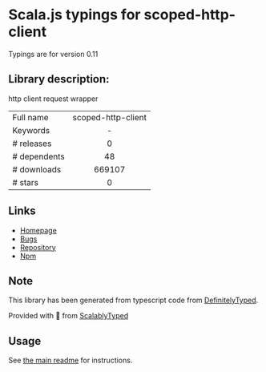 
# Scala.js typings for scoped-http-client

Typings are for version 0.11

## Library description:
http client request wrapper

|                    |                 |
| ------------------ | :-------------: |
| Full name          | scoped-http-client |
| Keywords           | - |
| # releases         | 0 |
| # dependents       | 48 |
| # downloads        | 669107 |
| # stars            | 0 |

## Links
- [Homepage](https://github.com/technoweenie/node-scoped-http-client)
- [Bugs](https://github.com/technoweenie/node-scoped-http-client/issues)
- [Repository](https://github.com/technoweenie/node-scoped-http-client)
- [Npm](https://www.npmjs.com/package/scoped-http-client)
    


## Note
This library has been generated from typescript code from [DefinitelyTyped](https://definitelytyped.org).

Provided with :purple_heart: from [ScalablyTyped](https://github.com/oyvindberg/ScalablyTyped)

## Usage
See [the main readme](../../readme.md) for instructions.


